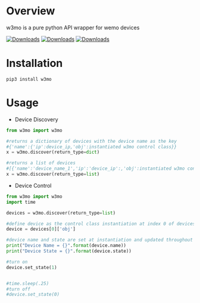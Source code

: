 # Overview

w3mo is a pure python API wrapper for wemo devices

[![Downloads](https://pepy.tech/badge/w3mo)](https://pepy.tech/project/w3mo) 
[![Downloads](https://pepy.tech/badge/w3mo/month)](https://pepy.tech/project/w3mo/month)
[![Downloads](https://pepy.tech/badge/w3mo/week)](https://pepy.tech/project/w3mo/week)

# Installation
```pip3 install w3mo```

# Usage
* Device Discovery
```python
from w3mo import w3mo

#returns a dictionary of devices with the device name as the key
#{'name':{'ip':device_ip,'obj':instantiated w3mo control class}}
x = w3mo.discover(return_type=dict)

#returns a list of devices
#[{'name':'device_name_1','ip':'device_ip':,'obj':instantiated w3mo control class}]
x = w3mo.discover(return_type=list)
```
* Device Control
```python
from w3mo import w3mo
import time

devices = w3mo.discover(return_type=list)

#define device as the control class instantiation at index 0 of devices
device = devices[0]['obj']

#device name and state are set at instantiation and updated throughout use
print("Device Name = {}".format(device.name))
print("Device State = {}".format(device.state))

#turn on
device.set_state(1)


#time.sleep(.25)
#turn off
#device.set_state(0)
```